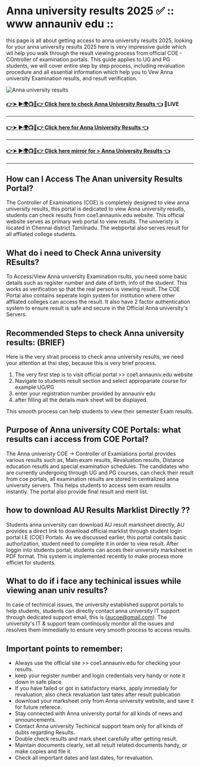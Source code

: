 # Anna university results 2025 ✅ :: www annauniv edu ::

this page is all about getting access to anna university results 2025, looking for your anna university results 2025 here is very impressive guide which wil help you walk through the result viewing process from official COE - COntroller of examination portals. This guide applies to UG and PG students, we will cover entire step by step process, including revaluation procedure and all essential information which help you to Vew Anna university Examination results, and result verification. 

![Anna university results ](https://encrypted-tbn0.gstatic.com/images?q=tbn:ANd9GcT6sA_m9Rjhg9W0RCf0UdAI53ZteUZ459bi0Q&s)


####   [👉➤ ►🌍📺📱👉  Click here to check Anna University Results 👈](https://aucoe.annauniv.edu/regular_result_nd2020/) 🛑LIVE
----
####   [👉➤ ►🌍📺📱👉  Click here for Anna University Results 👈](https://github.com/ThulasiRamNTR/Result_Analysis)
----
####  [👉➤ ►🌍📺📱👉  Click here mirror for > Anna University Results 👈](https://coe1.annauniv.edu/result)
----


## How can I Access The Anan university Results Portal? 
The Controller of Examinations (COE) is completely designed to view anna university results, this portal is dedicated to view Anna university resutls, students can check results from coe1.annauniv.edu website. This official website serves as primary web portal to view results. The univeristy is located in Chennai district Tamilnadu. The webportal also serves result for all affliated college students.

## What do i need to Check Anna university REsults?

To Access/View Anna university Examination rsults, you need some basic details such as register number and date of birth, info of the student. This works as verification so that the real person is viewing result. The COE Portal also contains seperate login system for institution where other affliated colleges can access the result. It also have 2 factor authentication system to ensure result is safe and secure in the Official Anna university's Servers.

## Recommended Steps to check Anna university results: (BRIEF)

Here is the very strait process to check anna university results, we need your attention at thsi step, because this is very brief process. 

1. The very first step is to visit official portal >> coe1.annauniv.edu website
2. Navigate to students result section and select appropariate course for example UG/PG
3. enter your registration number provided by annauniv edu
4. after filling all the details mark sheet will be displayed.

This smooth process can help students to view their semester Exam results.

## Purpose of Anna university COE Portals: what results can i access from COE Portal?

The Anna univeristy COE -> Controller of Examiations portal provides various results such as, Main exam results, Revaluation results, Distance education resutls and special examination schedules. The candidates who are currently undergoing through UG and PG courses, can check their result from coe portals, all examination results are stored in centralized anna university servers. This helps students to access sem exam results instantly. The portal also provide final result and merit list. 

## how to download AU Results Marklist Directly ??

Students anna university can download AU result marksheet directly, AU provides a direct link to download official marklist through student login portal I.E (COE) Portals. As we discussed earlier, this portal contails basic authorization, student need to complete it in order to view result. After loggin into students portal, students can acces their university marksheet in PDF format. This system is implemented recently to make process more efficiet for students. 

## What to do if i face any techinical issues while viewing anan univ results?

In case of techinical issues, the university established supprot portals to help students, students can directly contact anna university IT support through dedicated support email, this is (aucoe@gmail.com). The university's IT & support team continously monitor all the issues and resolves them immediatly to ensure very smooth process to access results.

## Important points to remember:

- Always use the official site >> coe1.annauniv.edu for checking your results.
- keep your register number and login credentials very handy or note it down in safe place
- If you have failed or got in satisfactory marks, apply immedialy for revaluation, also check revaluation last tates after result publication
- download your marksheet only from Anna university website, and save it for future referece.
- Stay connected with Anna university portal for all kinds of news and announcements.
- Contact Anna university Techinical support team only for all kinds of dubts regarding Results.
- Double check results and mark sheet carefully after getting result.
- Maintain documents clearly, set all result related documents handy, or make copies and file it.
- Check all important dates and last dates, for revaluation.



